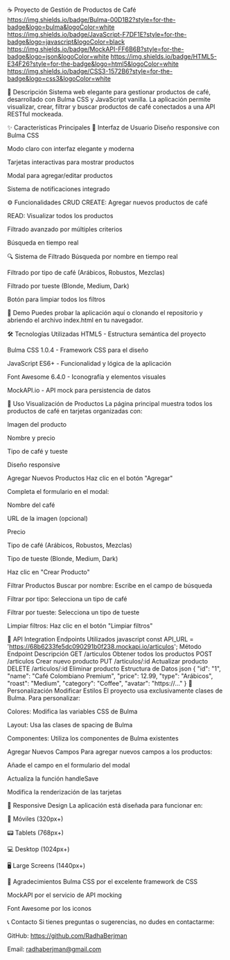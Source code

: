 ☕ Proyecto de Gestión de Productos de Café https://img.shields.io/badge/Bulma-00D1B2?style=for-the-badge&logo=bulma&logoColor=white https://img.shields.io/badge/JavaScript-F7DF1E?style=for-the-badge&logo=javascript&logoColor=black https://img.shields.io/badge/MockAPI-FF6B6B?style=for-the-badge&logo=json&logoColor=white https://img.shields.io/badge/HTML5-E34F26?style=for-the-badge&logo=html5&logoColor=white https://img.shields.io/badge/CSS3-1572B6?style=for-the-badge&logo=css3&logoColor=white

📖 Descripción Sistema web elegante para gestionar productos de café, desarrollado con Bulma CSS y JavaScript vanilla. La aplicación permite visualizar, crear, filtrar y buscar productos de café conectados a una API RESTful mockeada.

✨ Características Principales 🎨 Interfaz de Usuario Diseño responsive con Bulma CSS

Modo claro con interfaz elegante y moderna

Tarjetas interactivas para mostrar productos

Modal para agregar/editar productos

Sistema de notificaciones integrado

⚙️ Funcionalidades CRUD CREATE: Agregar nuevos productos de café

READ: Visualizar todos los productos

Filtrado avanzado por múltiples criterios

Búsqueda en tiempo real

🔍 Sistema de Filtrado Búsqueda por nombre en tiempo real

Filtrado por tipo de café (Arábicos, Robustos, Mezclas)

Filtrado por tueste (Blonde, Medium, Dark)

Botón para limpiar todos los filtros

🚀 Demo Puedes probar la aplicación aquí o clonando el repositorio y abriendo el archivo index.html en tu navegador.

🛠️ Tecnologías Utilizadas HTML5 - Estructura semántica del proyecto

Bulma CSS 1.0.4 - Framework CSS para el diseño

JavaScript ES6+ - Funcionalidad y lógica de la aplicación

Font Awesome 6.4.0 - Iconografía y elementos visuales

MockAPI.io - API mock para persistencia de datos

🎯 Uso Visualización de Productos La página principal muestra todos los productos de café en tarjetas organizadas con:

Imagen del producto

Nombre y precio

Tipo de café y tueste

Diseño responsive

Agregar Nuevos Productos Haz clic en el botón "Agregar"

Completa el formulario en el modal:

Nombre del café

URL de la imagen (opcional)

Precio

Tipo de café (Arábicos, Robustos, Mezclas)

Tipo de tueste (Blonde, Medium, Dark)

Haz clic en "Crear Producto"

Filtrar Productos Buscar por nombre: Escribe en el campo de búsqueda

Filtrar por tipo: Selecciona un tipo de café

Filtrar por tueste: Selecciona un tipo de tueste

Limpiar filtros: Haz clic en el botón "Limpiar filtros"

🔌 API Integration Endpoints Utilizados javascript const API_URL = 'https://68b6233fe5dc090291b0f238.mockapi.io/articulos'; Método Endpoint Descripción GET /articulos Obtener todos los productos POST /articulos Crear nuevo producto PUT /articulos/:id Actualizar producto DELETE /articulos/:id Eliminar producto Estructura de Datos json { "id": "1", "name": "Café Colombiano Premium", "price": 12.99, "type": "Arábicos", "roast": "Medium", "category": "Coffee", "avatar": "https://..." } 🎨 Personalización Modificar Estilos El proyecto usa exclusivamente clases de Bulma. Para personalizar:

Colores: Modifica las variables CSS de Bulma

Layout: Usa las clases de spacing de Bulma

Componentes: Utiliza los componentes de Bulma existentes

Agregar Nuevos Campos Para agregar nuevos campos a los productos:

Añade el campo en el formulario del modal

Actualiza la función handleSave

Modifica la renderización de las tarjetas

📱 Responsive Design La aplicación está diseñada para funcionar en:

📱 Móviles (320px+)

📟 Tablets (768px+)

💻 Desktop (1024px+)

🖥️ Large Screens (1440px+)

🤝 Agradecimientos Bulma CSS por el excelente framework de CSS

MockAPI por el servicio de API mocking

Font Awesome por los iconos

📞 Contacto Si tienes preguntas o sugerencias, no dudes en contactarme:

GitHub: https://github.com/RadhaBerjman

Email: radhaberjman@gmail.com
